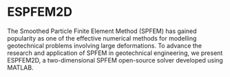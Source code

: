 # ESPFEM2D
The Smoothed Particle Finite Element Method (SPFEM) has gained popularity as one of the effective numerical methods for modelling geotechnical problems involving large deformations. To advance the research and application of SPFEM in geotechnical engineering, we present ESPFEM2D, a two-dimensional SPFEM open-source solver developed using MATLAB.
